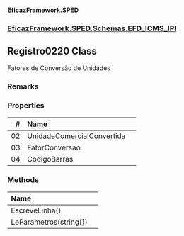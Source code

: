 #### [EficazFramework.SPED](EficazFrameworkSPED.md 'EficazFramework SPED')
### [EficazFramework.SPED.Schemas.EFD_ICMS_IPI](EficazFramework.SPED.Schemas.EFD_ICMS_IPI.md 'EficazFramework.SPED.Schemas.EFD_ICMS_IPI')

## Registro0220 Class

Fatores de Conversão de Unidades

### Remarks
### Properties

| # | Name | |
| ---: | :--- | :--- |
| 02 | UnidadeComercialConvertida |  |
| 03 | FatorConversao |  |
| 04 | CodigoBarras |  |
### Methods

| Name | |
| :--- | :--- |
| EscreveLinha() |  |
| LeParametros(string[]) |  |
